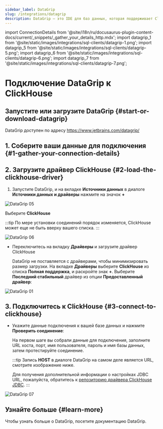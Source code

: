 ```yaml
---
sidebar_label: DataGrip
slug: /integrations/datagrip
description: DataGrip — это IDE для баз данных, которая поддерживает ClickHouse из коробки.
---
```

import ConnectionDetails from '@site/i18n/ru/docusaurus-plugin-content-docs/current/_snippets/_gather_your_details_http.mdx';
import datagrip_1 from '@site/static/images/integrations/sql-clients/datagrip-1.png';
import datagrip_5 from '@site/static/images/integrations/sql-clients/datagrip-5.png';
import datagrip_6 from '@site/static/images/integrations/sql-clients/datagrip-6.png';
import datagrip_7 from '@site/static/images/integrations/sql-clients/datagrip-7.png';


# Подключение DataGrip к ClickHouse

## Запустите или загрузите DataGrip {#start-or-download-datagrip}

DataGrip доступен по адресу https://www.jetbrains.com/datagrip/

## 1. Соберите ваши данные для подключения {#1-gather-your-connection-details}
<ConnectionDetails />

## 2. Загрузите драйвер ClickHouse {#2-load-the-clickhouse-driver}

1. Запустите DataGrip, и на вкладке **Источники данных** в диалоге **Источники данных и драйверы** нажмите на значок **+**

<img src={datagrip_5} class="image" alt="DataGrip 05" />

  Выберите **ClickHouse**

  :::tip
  По мере установки соединений порядок изменяется, ClickHouse может еще не быть вверху вашего списка.
  :::

<img src={datagrip_6} class="image" alt="DataGrip 06" />

- Переключитесь на вкладку **Драйверы** и загрузите драйвер ClickHouse

  DataGrip не поставляется с драйверами, чтобы минимизировать размер загрузки. На вкладке **Драйверы**
  выберите **ClickHouse** из списка **Полная поддержка**, и раскройте знак **+**. Выберите **Последний стабильный** драйвер из опции **Предоставленный драйвер**:

<img src={datagrip_1} class="image" alt="DataGrip 01" />

## 3. Подключитесь к ClickHouse {#3-connect-to-clickhouse}

- Укажите данные подключения к вашей базе данных и нажмите **Проверить соединение**:

  На первом шаге вы собрали данные для подключения, заполните URL хоста, порт, имя пользователя, пароль и имя базы данных, затем протестируйте соединение.

  :::tip
  Запись **HOST** в диалоге DataGrip на самом деле является URL, смотрите изображение ниже.

  Для получения дополнительной информации о настройках JDBC URL, пожалуйста, обратитесь к [репозиторию драйвера ClickHouse JDBC](https://github.com/ClickHouse/clickhouse-java).
  :::

<img src={datagrip_7} class="image" alt="DataGrip 07" />

## Узнайте больше {#learn-more}

Чтобы узнать больше о DataGrip, посетите документацию DataGrip.
